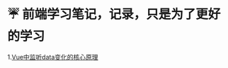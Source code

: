 # ☔️ 前端学习笔记，记录，只是为了更好的学习

1.[Vue中监听data变化的核心原理](https://github.com/fuhangyl/JavaScriptNote/issues/1)
